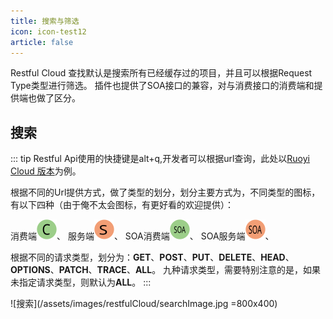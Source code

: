 ```yaml
---
title: 搜索与筛选 
icon: icon-test12 
article: false
---
```

Restful Cloud 查找默认是搜索所有已经缓存过的项目，并且可以根据Request Type类型进行筛选。
插件也提供了SOA接口的兼容，对与消费接口的消费端和提供端也做了区分。

## 搜索
::: tip
Restful Api使用的快捷键是alt+q,开发者可以根据url查询，此处以[Ruoyi Cloud 版本](https://gitee.com/y_project/RuoYi-Cloud)为例。

根据不同的Url提供方式，做了类型的划分，划分主要方式为，不同类型的图标，有以下四种（由于俺不太会图标，有更好看的欢迎提供）：

消费端![客户端](/assets/images/restfulCloud/bamboo_api_client.svg "客户端")、
服务端![服务端](/assets/images/restfulCloud/bamboo_api_server.svg "服务端")、
SOA消费端![SOA消费端](/assets/images/restfulCloud/bamboo_api_soa_client.svg "SOA消费端")、
SOA服务端![SOA服务端](/assets/images/restfulCloud/bamboo_api_soa_server.svg "SOA服务端")、

根据不同的请求类型，划分为：**GET**、**POST**、**PUT**、**DELETE**、**HEAD**、**OPTIONS**、**PATCH**、**TRACE**、**ALL**。
九种请求类型，需要特别注意的是，如果未指定请求类型，则默认为**ALL**。
:::

![搜索](/assets/images/restfulCloud/searchImage.jpg =800x400)
